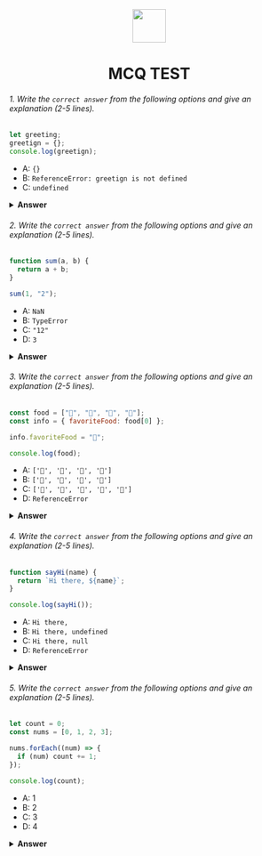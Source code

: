 <div align="center">
  <img height="60" src="https://edurev.gumlet.io/AllImages/original/ApplicationImages/CourseImages/944e5d47-8c55-4a89-91e5-22ab5f2798fc_CI.png">
  <h1>MCQ TEST</h1>
</div>

###### 1. Write the `correct answer` from the following options and give an explanation (2-5 lines).

```javascript
let greeting;
greetign = {};
console.log(greetign);
```

- A: `{}`
- B: `ReferenceError: greetign is not defined`
- C: `undefined`

<details><summary><b>Answer</b></summary>
<p>

#### Answer: B: ReferenceError: greetign is not defined

<i>This issue comes from an error in the name. The word "greeting" is misspelled as "greetign," resulting in a ReferenceError because the variable is not declared. It's always a good idea to double-check your names!</i>

</p>
</details>

###### 2. Write the `correct answer` from the following options and give an explanation (2-5 lines).

```javascript
function sum(a, b) {
  return a + b;
}

sum(1, "2");
```

- A: `NaN`
- B: `TypeError`
- C: `"12"`
- D: `3`

<details><summary><b>Answer</b></summary>
<p>

#### Answer: B: `TypeError`

<i>The sum function is defined by two parameters: 'a' and 'b'. If I use sum(1 "2"), the first parameter is a number (1), and the second is a string ("2"). In JavaScript, a technique known as type conversion turns the number to a string so that it matches the data type of the argument. The two strings are combined together using the addition operator (+), yielding "12". However, because there is no return statement given within the method in this scenario, the function will return TypeError.
</i>

</p>
</details>

###### 3. Write the `correct answer` from the following options and give an explanation (2-5 lines).

```javascript
const food = ["🍕", "🍫", "🥑", "🍔"];
const info = { favoriteFood: food[0] };

info.favoriteFood = "🍝";

console.log(food);
```

- A: `['🍕', '🍫', '🥑', '🍔']`
- B: `['🍝', '🍫', '🥑', '🍔']`
- C: `['🍝', '🍕', '🍫', '🥑', '🍔']`
- D: `ReferenceError`

<details><summary><b>Answer</b></summary>
<p>

#### Answer: B: `['🍝', '🍫', '🥑', '🍔']`

<i>Basically the food array consists of four items- pizza (🍕) chocolate (🍫) avocado (🥑) and burger (🍔).
I created an object called "info". Set its property "favoriteFood" to the item, in the food array, which is pizza.
Next I updated the value of info.favoriteFood to spaghetti (🍝).
Since the info object only holds a reference to the element, in the array changing info.favoriteFood does not impact the array.
Therefore when I log the food array it remains unchanged; ['🍕', '🍫' '🥑' '🍔'].
</i>

</p>
</details>

###### 4. Write the `correct answer` from the following options and give an explanation (2-5 lines).

```javascript
function sayHi(name) {
  return `Hi there, ${name}`;
}

console.log(sayHi());
```

- A: `Hi there,`
- B: `Hi there, undefined`
- C: `Hi there, null`
- D: `ReferenceError`

<details><summary><b>Answer</b></summary>
<p>

#### Answer: B: `Hi there, undefined`

<i>When the sayHi function is invoked without any arguments the name parameter automatically becomes undefined. As a result the template string will substitute undefined in place of ${name} resulting in the greeting "Hi undefined."</i>

</p>
</details>

###### 5. Write the `correct answer` from the following options and give an explanation (2-5 lines).

```javascript
let count = 0;
const nums = [0, 1, 2, 3];

nums.forEach((num) => {
  if (num) count += 1;
});

console.log(count);
```

- A: 1
- B: 2
- C: 3
- D: 4

<details><summary><b>Answer</b></summary>
<p>

#### Answer: C:3

<i>The forEach loop goes through each element in the nums array. While, inside the loop the if (num) condition verifies if num is true.

In the nums array only 0 is considered as false. The rest of the values (1, 2 and 3) are all considered true. As a result the count will increase by 3 times (for the values 1, 2 and 3) resulting in a count value of 3.
</i>

</p>
</details>
